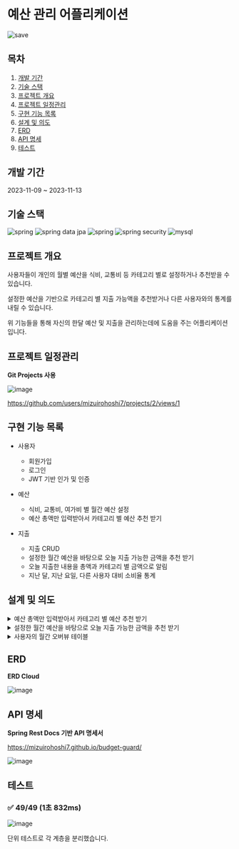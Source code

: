 # 예산 관리 어플리케이션

![save](https://github.com/mizuirohoshi7/budget-guard/assets/142835195/c9157a14-ce5b-41f8-b5ea-d4fa598544fa)

## 목차

1. [개발 기간](#개발-기간)
2. [기술 스택](#기술-스택)
3. [프로젝트 개요](#프로젝트-개요)
4. [프로젝트 일정관리](#프로젝트-일정관리)
5. [구현 기능 목록](#구현-기능-목록)
6. [설계 및 의도](#설계-및-의도)
7. [ERD](#erd)
8. [API 명세](#api-명세)
9. [테스트](#테스트)

## 개발 기간

2023-11-09 ~ 2023-11-13

## 기술 스택

<img src="https://img.shields.io/badge/spring-6DB33F?style=for-the-badge&logo=spring&logoColor=white" alt="spring"/> <img src="https://img.shields.io/badge/spring data jpa-6DB33F?style=for-the-badge&logo=spring&logoColor=white" alt="spring data jpa"/> <img src="https://img.shields.io/badge/querydsl-6DB33F?style=for-the-badge&logo=spring&logoColor=white" alt="spring"/> <img src="https://img.shields.io/badge/spring security-6DB33F?style=for-the-badge&logo=springSecurity&logoColor=white" alt="spring security"/> <img src="https://img.shields.io/badge/mysql-4479A1?style=for-the-badge&logo=mysql&logoColor=white" alt="mysql"/>

## 프로젝트 개요

사용자들이 개인의 월별 예산을 식비, 교통비 등 카테고리 별로 설정하거나 추천받을 수 있습니다.

설정한 예산을 기반으로 카테고리 별 지출 가능액을 추천받거나 다른 사용자와의 통계를 내릴 수 있습니다.

위 기능들을 통해 자신의 한달 예산 및 지출을 관리하는데에 도움을 주는 어플리케이션입니다.

## 프로젝트 일정관리

**Git Projects 사용**

![image](https://github.com/mizuirohoshi7/budget-guard/assets/142835195/2f24fa80-3ef5-49ad-b232-a36eed2f5115)

https://github.com/users/mizuirohoshi7/projects/2/views/1

## 구현 기능 목록

* 사용자
    * 회원가입
    * 로그인
    * JWT 기반 인가 및 인증

* 예산
    * 식비, 교통비, 여가비 별 월간 예산 설정
    * 예산 총액만 입력받아서 카테고리 별 예산 추천 받기

* 지출
    * 지출 CRUD
    * 설정한 월간 예산을 바탕으로 오늘 지출 가능한 금액을 추천 받기
    * 오늘 지출한 내용을 총액과 카테고리 별 금액으로 알림
    * 지난 달, 지난 요일, 다른 사용자 대비 소비율 통계

## 설계 및 의도

<details>
<summary>예산 총액만 입력받아서 카테고리 별 예산 추천 받기</summary>

```
카테고리 별 예산 설정에 어려움이 있는 사용자를 위해 예산 비율 추천 기능이 존재합니다.
예산 추천의 기준은 다른 사용자의 예산 비율의 평균입니다.
모든 사용자의 (카테고리 별 예산) / (예산 총액)을 평균내어 추천받을 사용자의 예산 총액에 곱한 값을 추천합니다.
단순히 카테고리 개수만큼 예산을 등분하기보다는 해당 방법이 더 합리적으로 예산을 분배할 수 있을 것이라 생각했습니다.
```
</details>

<details>
<summary>설정한 월간 예산을 바탕으로 오늘 지출 가능한 금액을 추천 받기</summary>

```
이번 달의 남은 예산과 남은 일수를 고려하여 오늘 지출 가능한 금액을 적절하게 추천합니다.
(남은 예산 / 남은 일수)를 잔여 예산 총액으로 설정하여, 카테고리 별 비율로 나누어서 추천합니다.
카테고리 별 비율은 처음 예산을 설정할 때의 (카테고리 별 예산) / (예산 총액)으로 계산합니다.
이 설계로 사용자는 전날에 과소비를 했다고 해도 오늘 한푼도 못쓰는 것이 아니라 적절한 지출을 할 수 있도록 도움 받습니다.
또한 예산 초과를 했더라도 미리 설정한 최소 지출 금액만큼은 추천받도록 구현했습니다.
```
</details>

<details>
<summary>사용자의 월간 오버뷰 테이블</summary>

```
사용자의 월간 총 예산과 월간 총 지출을 오버뷰 테이블을 만들어서 따로 관리했습니다.
위 두 수치는 필요할때마다 매번 계산하기보다는 아예 따로 관리하는 것이 더 효율적이라고 생각했습니다.
예산이나 지출의 비율을 구할 때 자주 필요하기 때문입니다.
이 어플리케이션은 월간 예산 및 지출을 관리해주는 것이기 때문에 매월 1일 0시 0분에 스케쥴러로 오버뷰 테이블을 초기화합니다.
```
</details>

## ERD

**ERD Cloud**

![image](https://github.com/mizuirohoshi7/budget-guard/assets/142835195/02741c8b-def1-40b3-ab2a-02fa47f6456b)

## API 명세

**Spring Rest Docs 기반 API 명세서**

https://mizuirohoshi7.github.io/budget-guard/

![image](https://github.com/mizuirohoshi7/budget-guard/assets/142835195/db7a0775-79d2-413e-ae4c-8c4d3b630eb2)

## 테스트

### ✅ 49/49 (1초 832ms)

![image](https://github.com/wanted-preonboarding-team-m/02_geoRecommendEats/assets/57309311/c8265e01-9e0d-417f-865b-408e7e672322)

단위 테스트로 각 계층을 분리했습니다.
